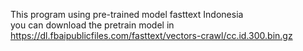 This program using pre-trained model fasttext Indonesia<br>
you can download the pretrain model in <href>https://dl.fbaipublicfiles.com/fasttext/vectors-crawl/cc.id.300.bin.gz<href>
